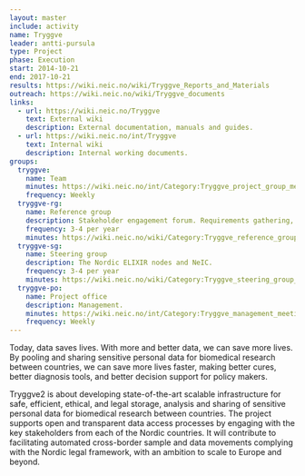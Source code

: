 ```yaml
---
layout: master
include: activity
name: Tryggve
leader: antti-pursula
type: Project
phase: Execution
start: 2014-10-21
end: 2017-10-21
results: https://wiki.neic.no/wiki/Tryggve_Reports_and_Materials
outreach: https://wiki.neic.no/wiki/Tryggve_documents
links:
  - url: https://wiki.neic.no/Tryggve
    text: External wiki
    description: External documentation, manuals and guides.
  - url: https://wiki.neic.no/int/Tryggve
    text: Internal wiki
    description: Internal working documents.
groups:
  tryggve:
    name: Team
    minutes: https://wiki.neic.no/int/Category:Tryggve_project_group_meetings
    frequency: Weekly
  tryggve-rg:
    name: Reference group
    description: Stakeholder engagement forum. Requirements gathering, outreach and quality assurance.
    frequency: 3-4 per year
    minutes: https://wiki.neic.no/wiki/Category:Tryggve_reference_group_meetings
  tryggve-sg:
    name: Steering group
    description: The Nordic ELIXIR nodes and NeIC.
    frequency: 3-4 per year
    minutes: https://wiki.neic.no/wiki/Category:Tryggve_steering_group_meetings
  tryggve-po:
    name: Project office
    description: Management.
    minutes: https://wiki.neic.no/int/Category:Tryggve_management_meetings
    frequency: Weekly
---
```

Today, data saves lives. With more and better data, we can save more lives. By
pooling and sharing sensitive personal data for biomedical research between
countries, we can save more lives faster, making better cures, better diagnosis
tools, and better decision support for policy makers.

Tryggve2 is about developing state-of-the-art scalable infrastructure for safe,
efficient, ethical, and legal storage, analysis and sharing of sensitive
personal data for biomedical research between countries. The project supports
open and transparent data access processes by engaging with the key stakeholders
from each of the Nordic countries. It will contribute to facilitating automated
cross-border sample and data movements complying with the Nordic legal
framework, with an ambition to scale to Europe and beyond.
